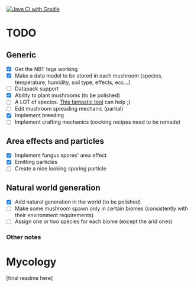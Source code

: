 [![Java CI with Gradle](https://github.com/DonSimonetti/MycologyMC/actions/workflows/gradle.yml/badge.svg)](https://github.com/DonSimonetti/MycologyMC/actions/workflows/gradle.yml)

# TODO
## Generic
- [X] Get the NBT tags working
- [X] Make a data model to be stored in each mushroom (species, temperature, humidity, soil type, effects, ecc...)
- [ ] Datapack support
- [X] Ability to plant mushrooms (to be polished)
- [ ] A LOT of species. [This fantastic tool](https://github.com/SimoMett/mushroom_renderer) can help ;)
- [ ] Edit mushroom spreading mechanic (partial)
- [X] Implement breeding
- [ ] Implement crafting mechanics (cooking recipes need to be remade)
## Area effects and particles
- [X] Implement fungus spores' area effect
- [X] Emitting particles
- [ ] Create a nice looking sporing particle
## Natural world generation
- [X] Add natural generation in the world (to be polished)
- [ ] Make some mushroom spawn only in certain biomes (consistently with their environment requirements)
- [ ] Assign one or two species for each biome (except the arid ones)
### Other notes

# Mycology
[final readme here]
